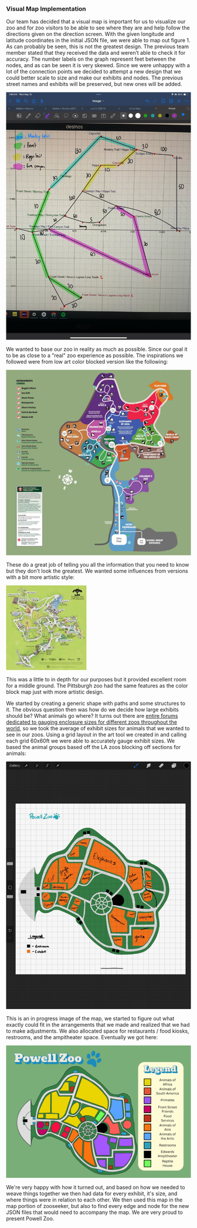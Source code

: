 ### Visual Map Implementation

Our team has decided that a visual map is important for us to visualize our zoo and for zoo visitors to be able to see where they are and help follow the directions given on the direction screen. With the given longitude and latitude coordinates in the initial JSON file, we were able to map out figure 1. As can probably be seen, this is not the greatest design. The previous team member stated that they received the data and weren’t able to check it for accuracy. The number labels on the graph represent feet between the nodes, and as can be seen it is very skewed. Since we were unhappy with a lot of the connection points we decided to attempt a new design that we could better scale to size and make our exhibits and nodes. The previous street names and exhibits will be preserved, but new ones will be added. 

![Figure 1](../Reference%20Assets/OriginalMapLayout.jpg)

We wanted to base our zoo in reality as much as possible. Since our goal it to be as close to a "real" zoo experience as possible. The inspirations we followed were from low art color blocked version like the following:

![Figure 2](../Reference%20Assets/LaZooMap.jpeg)

These do a great job of telling you all the information that you need to know but they don't look the greatest. We wanted some influences from versions with a bit more artistic style:

![Figure 3](../Reference%20Assets/PittsburgZooMap.jpeg)

This was a little to in depth for our purposes but it provided excellent room for a middle ground. The Pittsburgh zoo had the same features as the color block map just with more artistic design.

We started by creating a generic shape with paths and some structures to it. The obvious question then was how do we decide how large exhibits should be? What animals go where? It turns out there are [entire forums dedicated to gauging enclosure sizes for different zoos throughout the world](https://www.zoochat.com/community/threads/zoo-enclosure-sizes-revised.465984/), so we took the average of exhibit sizes for animals that we wanted to see in our zoos. Using a grid layout in the art tool we created in and calling each grid 60x60ft we were able to accurately gauge exhibit sizes. We based the animal groups based off the LA zoos blocking off sections for animals:

![Figure 4](../Reference%20Assets/InProgressZoo.jpeg)

This is an in progress image of the map, we started to figure out what exactly could fit in the arrangements that we made and realized that we had to make adjustments. We also allocated space for restaurants / food kiosks, restrooms, and the ampitheater space. Eventually we got here:

![Figure 5](../Reference%20Assets/FinalZooMap.png)

We're very happy with how it turned out, and based on how we needed to weave things together we then had data for every exhibit, it's size, and where things were in relation to each other. We then used this map in the map portion of zooseeker, but also to find every edge and node for the new JSON files that would need to accompany the map. We are very proud to present Powell Zoo.